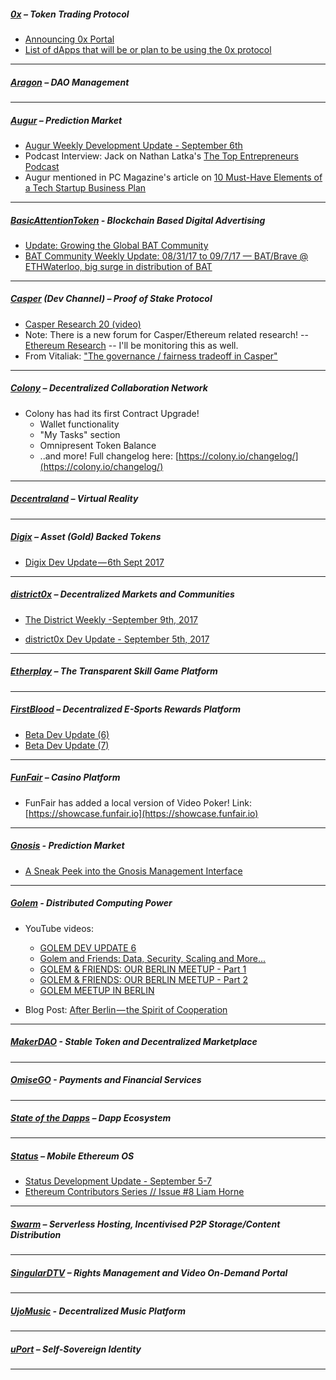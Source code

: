 ##### [0x](https://0xproject.com/) – Token Trading Protocol
- [Announcing 0x Portal](https://blog.0xproject.com/announcing-0x-portal-dfff04dd3e0a)
- [List of dApps that will be or plan to be using the 0x protocol](https://www.0xproject.com/wiki#List-of-Projects-Using-0x-Protocol)

---

##### [Aragon](https://aragon.one/) – DAO Management


---
##### [Augur](https://augur.net/) – Prediction Market
- [Augur Weekly Development Update - September 6th](https://medium.com/@AugurProject/augur-weekly-development-update-september-6th-ba554e49ffa7)
- Podcast Interview: Jack on Nathan Latka's [The Top Entrepreneurs Podcast](http://nathanlatka.com/thetop764/)
- Augur mentioned in PC Magazine's article on [10 Must-Have Elements of a Tech Startup Business Plan](https://www.pcmag.com/feature/355870/10-must-have-elements-of-a-tech-startup-business-plan)
---
##### [BasicAttentionToken](https://basicattentiontoken.org/) - Blockchain Based Digital Advertising
- [Update: Growing the Global BAT Community](https://basicattentiontoken.org/update-growing-the-global-bat-community/)
- [BAT Community Weekly Update: 08/31/17 to 09/7/17 — BAT/Brave @ ETHWaterloo, big surge in distribution of BAT](https://www.reddit.com/r/BATProject/comments/6yw620/bat_community_weekly_update_083117_to_09717/)

---  
##### [Casper](https://blog.ethereum.org/2015/08/01/introducing-casper-friendly-ghost/) (Dev Channel) – Proof of Stake Protocol
- [Casper Research 20 (video)](https://www.youtube.com/watch?v=WCjdl1da6VA)
- Note: There is a new forum for Casper/Ethereum related research! -- [Ethereum Research](http://ethereumresearch.trydiscourse.com/) -- I'll be monitoring this as well.
- From Vitaliak: ["The governance / fairness tradeoff in Casper"](http://ethereumresearch.trydiscourse.com/t/the-governance-fairness-tradeoff-in-casper/17)
---

##### [Colony](https://colony.io/) – Decentralized Collaboration Network
- Colony has had its first Contract Upgrade!
     - Wallet functionality
     - "My Tasks" section
     - Omnipresent Token Balance
     - ..and more! Full changelog here: [https://colony.io/changelog/](https://colony.io/changelog/)
---
##### [Decentraland](https://decentraland.org/) – Virtual Reality

---

##### [Digix](https://digix.io/) – Asset (Gold) Backed Tokens
- [Digix Dev Update — 6th Sept 2017](https://medium.com/@Digix/digix-dev-update-6th-sept-2017-a49a7c7078ba)
---
##### [district0x](https://district0x.io/) – Decentralized Markets and Communities
- [The District Weekly -September 9th, 2017](https://blog.district0x.io/the-district-weekly-september-9th-2017-d3a9d718e5cd)

- [district0x Dev Update - September 5th, 2017](https://blog.district0x.io/district0x-dev-update-september-5th-2017-59321f29c876)

---

##### [Etherplay](https://etherplay.io) – The Transparent Skill Game Platform


---

##### [FirstBlood](https://firstblood.io/) – Decentralized E-Sports Rewards Platform
- [Beta Dev Update (6)](https://blog.firstblood.io/beta-dev-update-6-be5740c897da)
- [Beta Dev Update (7)](https://blog.firstblood.io/beta-dev-update-7-bc2d7d4afbc1)
---
##### [FunFair](https://funfair.io/) – Casino Platform
- FunFair has added a local version of Video Poker! Link: [https://showcase.funfair.io](https://showcase.funfair.io)
---

##### [Gnosis](https://gnosis.pm/) - Prediction Market 
- [A Sneak Peek into the Gnosis Management Interface](https://blog.gnosis.pm/a-sneak-peek-into-the-gnosis-management-interface-1ff324c870b1)
---  
##### [Golem](https://golem.network/) - Distributed Computing Power
- YouTube videos: 
     - [GOLEM DEV UPDATE 6](https://www.youtube.com/watch?v=z4TA4a6QUiY)
     - [Golem and Friends: Data, Security, Scaling and More...](https://www.youtube.com/watch?v=B1QCm09BvP4)
     - [GOLEM & FRIENDS: OUR BERLIN MEETUP - Part 1](https://www.youtube.com/watch?v=qZcxgkxXQjc)
     - [GOLEM & FRIENDS: OUR BERLIN MEETUP - Part 2](https://www.youtube.com/watch?v=sOn3-OhdxnU)
     - [GOLEM MEETUP IN BERLIN](https://www.youtube.com/watch?v=uyJoQ2wxBRE)

- Blog Post: [After Berlin — the Spirit of Cooperation](https://blog.golemproject.net/after-berlin-the-spirit-of-cooperation-22c4667f9191)
---

##### [MakerDAO](https://makerdao.com/) - Stable Token and Decentralized Marketplace


---
##### [OmiseGO](https://omg.omise.co/) - Payments and Financial Services


---

##### [State of the Dapps](https://dapps.ethercasts.com/) – Dapp Ecosystem


---
##### [Status](https://status.im/) – Mobile Ethereum OS
- [Status Development Update - September 5-7](https://blog.status.im/status-development-update-for-5th-7th-september-dbe3ad0deb75)
- [Ethereum Contributors Series // Issue #8 Liam Horne](https://blog.status.im/ethereum-contributors-series-issue-8-liam-horne-4219eb2cfd39)
---
##### [Swarm](http://swarm-gateways.net/bzz:/theswarm.eth/) – Serverless Hosting, Incentivised P2P Storage/Content Distribution


---
##### [SingularDTV](https://singulardtv.com/) – Rights Management and Video On-Demand Portal


---
##### [UjoMusic](https://ujomusic.com/) - Decentralized Music Platform


---  
##### [uPort](https://www.uport.me/) – Self-Sovereign Identity 

---
